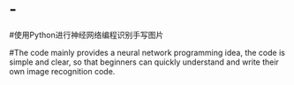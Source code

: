 # -

#使用Python进行神经网络编程识别手写图片

#The code mainly provides a neural network programming idea, the code is simple and clear, so that beginners can quickly understand and write their own image recognition code.

